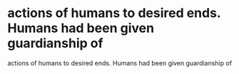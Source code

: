# actions of humans to desired ends. Humans had been given guardianship of

actions of humans to desired ends. Humans had been given guardianship of